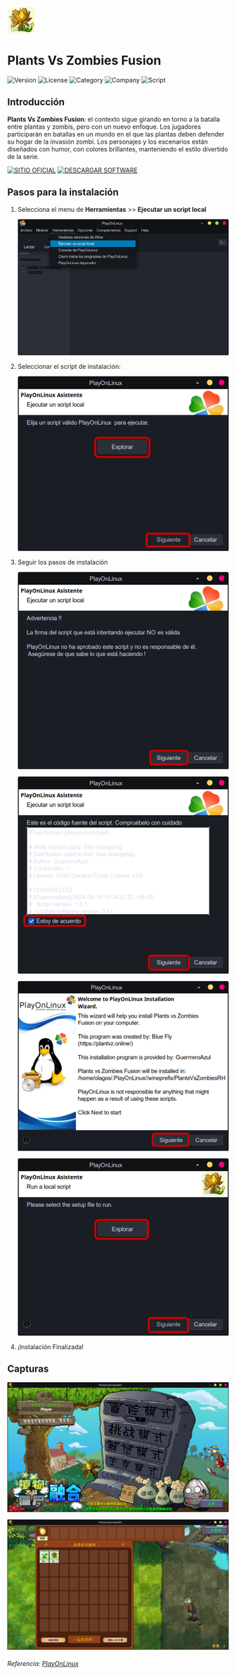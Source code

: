 ![Logo](Icon/icon_PlantsVsZombiesRH.png)

# Plants Vs Zombies Fusion

![Version](https://img.shields.io/badge/Version-2.3.1-blue)
![License](https://img.shields.io/badge/License-Free%20%E2%80%A2Proprietary-green)
![Category](https://img.shields.io/badge/Category-Games-yellow)
![Company](https://img.shields.io/badge/Company-Blue%20Fly%20%C2%A9-blue)
![Script](https://img.shields.io/badge/Script-1.0.1-blue)

## Introducción

**Plants Vs Zombies Fusion**: el contexto sigue girando en torno a la batalla entre plantas y zombis, pero con un nuevo enfoque. Los jugadores participarán en batallas en un mundo en el que las plantas deben defender su hogar de la invasión zombi. Los personajes y los escenarios están diseñados con humor, con colores brillantes, manteniendo el estilo divertido de la serie.

[![SITIO OFICIAL](https://img.shields.io/badge/SITIO%20OFICIAL-blue?style=for-the-badge)](https://plantvz.online/)
[![DESCARGAR SOFTWARE](https://img.shields.io/badge/DESCARGAR%20SOFTWARE-yellow?style=for-the-badge)](https://mega.nz/file/RzJhVaRB#pMXXbD1sFjjpph3eMmC4Uk_45bJQLHhjV9OPQu9_sls)

## Pasos para la instalación

1. Selecciona el menu de **Herramientas** >> **Ejecutar un script local**

   ![001](Images/001.png)

2. Seleccionar el script de instalación:

   ![002](Images/002.png)

3. Seguir los pasos de instalación

   ![003](Images/003.png)

   ![004](Images/004.png)

   ![005](Images/005.png)

   ![006](Images/006.png)

4. ¡Instalación Finalizada!

## Capturas

![007](Images/007.png)

![008](Images/008.png)

###### Referencia: [PlayOnLinux](https://www.playonlinux.com/en/app-4591-Plants_Vs_Zombies.html)
